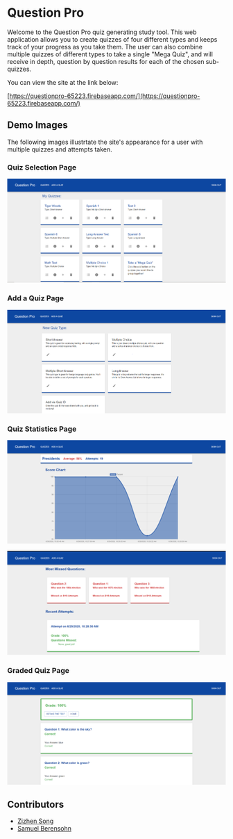 # Question Pro

Welcome to the Question Pro quiz generating study tool. This web application allows you to create quizzes of four different types and keeps track of your progress as you take them. The user can also combine multiple quizzes of different types to take a single "Mega Quiz", and will receive in depth, question by question results for each of the chosen sub-quizzes. 

You can view the site at the link below:

[https://questionpro-65223.firebaseapp.com/](https://questionpro-65223.firebaseapp.com/)


## Demo Images
The following images illustrtate the site's appearance for a user with multiple quizzes and attempts taken.


### Quiz Selection Page
![Quizzes](./demo-images/Quiz-Page.PNG)

### Add a Quiz Page
![Add Quiz](./demo-images/Add-Quizzes.PNG)

### Quiz Statistics Page
![Score Chart](./demo-images/Score-Chart.PNG)

![Statistics](./demo-images/Stats.PNG)

### Graded Quiz Page
![Grades](./demo-images/Grade-Page.PNG)
## Contributors

- [Zizhen Song](https://github.com/HolderOfTime99)
- [Samuel Berensohn](https://github.com/sberen)
